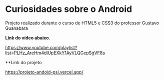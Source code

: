 # Curiosidades sobre o Android
Projeto realizado durante o curso de HTML5 e CSS3 do professor Gustavo Guanabara

**Link do vídeo abaixo.**

https://www.youtube.com/playlist?list=PLHz_AreHm4dlUpEXkY1AyVLQGcpSgVF8s

**Link do projeto

https://projeto-andoid-psi.vercel.app/

